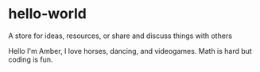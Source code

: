 # hello-world
A store for ideas, resources, or share and discuss things with others

Hello I'm Amber, I love horses, dancing, and videogames.  Math is hard but coding is fun.
